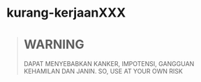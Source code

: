 kurang-kerjaanXXX
==============

<blockquote>
  <h1>WARNING</h1>
  <p>DAPAT MENYEBABKAN KANKER, IMPOTENSI, GANGGUAN KEHAMILAN DAN JANIN. SO, USE AT YOUR OWN RISK<p
</blockquote>
